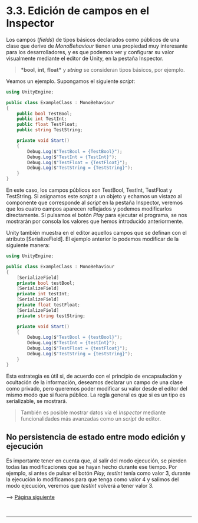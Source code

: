 # 3.3. Edición de campos en el Inspector

Los campos (_fields_) de tipos básicos declarados como públicos de una
clase que derive de _MonoBehaviour_ tienen una propiedad muy interesante
para los desarrolladores, y es que podemos ver y configurar su valor
visualmente mediante el editor de Unity, en la pestaña Inspector.

> **\*bool**, **int**, **float\*** y **_string_** se consideran tipos
> básicos, por ejemplo.

Veamos un ejemplo. Supongamos el siguiente _script_:

```csharp
using UnityEngine;

public class ExampleClass : MonoBehaviour
{
    public bool TestBool;
    public int TestInt;
    public float TestFloat;
    public string TestString;

    private void Start()
    {
        Debug.Log($"TestBool = {TestBool}");
        Debug.Log($"TestInt = {TestInt}");
        Debug.Log($"TestFloat = {TestFloat}");
        Debug.Log($"TestString = {TestString}");
    }
}
```

En este caso, los campos públicos son TestBool, TestInt, TestFloat y
TestString. Si asignamos este _script_ a un objeto y echamos un vistazo
al componente que corresponde al _script_ en la pestaña Inspector,
veremos que los cuatro campos aparecen reflejados y podemos modificarlos
directamente. Si pulsamos el botón _Play_ para ejecutar el programa, se
nos mostrarán por consola los valores que hemos introducido
anteriormente.

Unity también muestra en el editor aquellos campos que se definan con el
atributo \[SerializeField\]. El ejemplo anterior lo podemos modificar
de la siguiente manera:

```csharp
using UnityEngine;

public class ExampleClass : MonoBehaviour
{
    [SerializeField]
    private bool testBool;
    [SerializeField]
    private int testInt;
    [SerializeField]
    private float testFloat;
    [SerializeField]
    private string testString;

    private void Start()
    {
        Debug.Log($"TestBool = {testBool}");
        Debug.Log($"TestInt = {testInt}");
        Debug.Log($"TestFloat = {testFloat}");
        Debug.Log($"TestString = {testString}");
    }
}
```

Esta estrategia es útil si, de acuerdo con el principio de encapsulación
y ocultación de la información, deseamos declarar un campo de una clase
como privado, pero queremos poder modificar su valor desde el editor del
mismo modo que si fuera público. La regla general es que si es un tipo
es serializable, se mostrará.

> También es posible mostrar datos vía el _Inspector_ mediante
> funcionalidades más avanzadas como un _script_ de editor.

## No persistencia de estado entre modo edición y ejecución

Es importante tener en cuenta que, al salir del modo ejecución, se
pierden todas las modificaciones que se hayan hecho durante ese tiempo.
Por ejemplo, si antes de pulsar el botón _Play, testInt_ tenía como
valor 3, durante la ejecución lo modificamos para que tenga como valor 4
y salimos del modo ejecución, veremos que _testInt_ volverá a tener
valor 3.

--> <a href="Parte3-4.md">Página siguiente</a>

<br /><hr />
